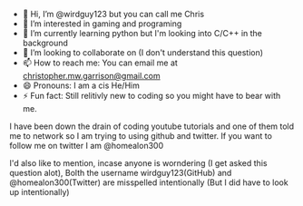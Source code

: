 - 👋 Hi, I’m @wirdguy123 but you can call me Chris
- 👀 I’m interested in gaming and programing
- 🌱 I’m currently learning python but I'm looking into C/C++ in the background
- 💞️ I’m looking to collaborate on (I don't understand this question)
- 📫 How to reach me: You can email me at christopher.mw.garrison@gmail.com
- 😄 Pronouns: I am a cis He/Him
- ⚡ Fun fact: Still relitivly new to coding so you might have to bear with me.


I have been down the drain of coding youtube tutorials and one of them told me to network so I am trying to using github and twitter.
If you want to follow me on twitter I am @homealon300



I'd also like to mention, incase anyone is worndering (I get asked this question alot), Bolth the username wirdguy123(GitHub) and @homealon300(Twitter) are misspelled intentionally (But I did have to look up intentionally)
